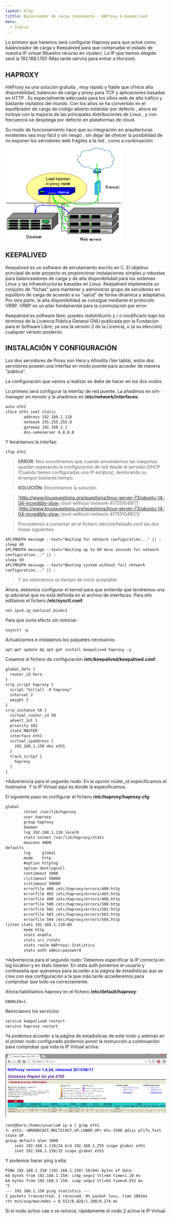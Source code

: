 ```yaml
---
layout: blog
tittle: Balanceador de carga redundante - HAProxy & KeepAlived
menu:
  - Índice
---
```


Lo primero que haremos será configurar Haproxy para que actué como balanceador de carga y
Keepalived para que compruebe el estado de nuestra IP virtual (Nuestro recurso en cluster). La
IP que hemos elegido será la 192.168.1.150 (Más tarde servirá para entrar a Horizon).

## HAPROXY

HAProxy es una solución gratuita , muy rápido y fiable que ofrece alta disponibilidad, balanceo
de carga y proxy para TCP y aplicaciones basadas en HTTP . Es especialmente adecuado para
los sitios web de alto tráfico y bastante visitados del mundo. Con los años se ha convertido en
el equilibrador de carga de código abierto estándar por defecto , ahora se incluye con la
mayoría de las principales distribuciones de Linux , y con frecuencia se despliega por defecto
en plataformas de cloud.

Su modo de funcionamiento hace que su integración en arquitecturas existentes sea muy fácil
y sin riesgo , sin dejar de ofrecer la posibilidad de no exponer los servidores web frágiles a la
red , como a continuación:

![HAPROXY](img/haproxy.png)

## KEEPALIVED

Keepalived es un software de enrutamiento escrito en C. El objetivo principal de este proyecto
es proporcionar instalaciones simples y robustas para balanceadores de carga y de alta
disponibilidad para los sistemas Linux y las infraestructuras basadas en Linux. Keepalived
implementa un conjunto de "fichas" para mantener y administrar grupo de servidores en
equilibrio de carga de acuerdo a su "salud" de forma dinámica y adaptativa. Por otra parte, la
alta disponibilidad se consigue mediante el protocolo VRRP. VRRP es un pilar fundamental para
la conmutación por error.

Keepalived es software libre; puedes redistribuirlo y / o modificarlo bajo los términos de la
Licencia Pública General GNU publicada por la Fundación para el Software Libre; ya sea la
versión 2 de la Licencia, o (a su elección) cualquier versión posterior.

## INSTALACIÓN Y CONFIGURACIÓN

Los dos servidores de Proxy son Hera y Afrodita (Ver tabla), estos dos servidores poseen una
interfaz en modo puente para acceder de manera "pública".

La configuración que vamos a realizar se debe de hacer en los dos nodos.

Lo primero será configurar la interfaz de red puente. La añadimos en virt-manager en remoto y
la añadimos en **/etc/network/interfaces**:

~~~
auto eth1
iface eth1 inet static
		address 192.168.1.110
		netmask 255.255.255.0
		gateway 192.168.1.1
		dns-nameserver 8.8.8.8
~~~

Y levantamos la interfaz:

~~~
ifup eth1
~~~

>**ERROR**: Nos encontramos que cuando encendemos las máquinas quedan esperando la
configuración de red desde el servidor DHCP (Cuando tienen configuradas una IP estática),
demorando su arranque bastante tiempo.

>**SOLUCIÓN**: Encontramos la solución:

>[http://www.linuxquestions.org/questions/linux-server-73/ubuntu-14-04-incredibly-slow-
boot-without-network-4175510497/](http://www.linuxquestions.org/questions/linux-server-73/ubuntu-14-04-incredibly-slow-
boot-without-network-4175510497/])

>Procedemos a comentar en el fichero /etc/init/failsafe.conf las dos líneas siguientes:

~~~
$PLYMOUTH message --text="Waiting for network configuration..." || :
sleep 40
$PLYMOUTH message --text="Waiting up to 60 more seconds for network
configuration..." || :
sleep 59
$PLYMOUTH message --text="Booting system without full network
configuration..." || :
~~~

>Y así obtenemos un tiempo de inicio aceptable.

Ahora, debemos configurar el kernel para que entienda que tendremos una ip adicional que no
está definida en el archivo de interfaces. Para ello editamos el fichero **/etc/sysctl.conf**:

~~~
net.ipv4.ip_nonlocal_bind=1
~~~

Para que surta efecto sin reiniciar:

~~~
nsysctl -p
~~~

Actualizamos e instalamos los paquetes necesarios:

~~~
apt-get update && apt-get install keepalived haproxy -y
~~~

Creamos el fichero de configuración **/etc/keepalived/keepalived.conf**:
~~~
global_defs {
  router_id hera
}
vrrp_script haproxy {
  script "killall -0 haproxy"
  interval 2
  weight 2
}
vrrp_instance 50 {
  virtual_router_id 50
  advert_int 1
  priority 101
  state MASTER
  interface eth1
  virtual_ipaddress {
    192.168.1.150 dev eth1
  }
  track_script {
    haproxy
  }
}
~~~

\*Advertencia para el segundo nodo: En la opción router_id especificamos el hostname. Y la IP
Virtual aquí es donde la especificamos.

El siguiente paso es configurar el fichero **/etc/haproxy/haproxy.cfg**:

~~~
global
		chroot /var/lib/haproxy
		user haproxy
		group haproxy
		daemon
		log 192.168.1.110 local0
		stats socket /var/lib/haproxy/stats
		maxconn 4000
defaults
		log		global
		mode	http
		#option httplog
		option dontlognull
		contimeout 5000
		clitimeout 50000
		srvtimeout 50000
		errorfile 400 /etc/haproxy/errors/400.http
		errorfile 403 /etc/haproxy/errors/403.http
		errorfile 408 /etc/haproxy/errors/408.http
		errorfile 500 /etc/haproxy/errors/500.http
		errorfile 502 /etc/haproxy/errors/502.http
		errorfile 503 /etc/haproxy/errors/503.http
		errorfile 504 /etc/haproxy/errors/504.http
listen stats 192.168.1.110:80
		mode http
		stats enable
		stats uri /stats
		stats realm HAProxy\ Statistics
		stats auth admin:password
~~~

\*Advertencia para el segundo nodo: Debemos especificar la IP correcta en log location y en
stats listener. En stats auth ponemos el usuario y contraseña que queramos para acceder a la
página de estadísticas que se crea con esa configuración a la que más tarde accederemos para
comprobar que todo va correctamente.

Ahora habilitamos haproxy en el fichero **/etc/default/haproxy**:

~~~
ENABLED=1
~~~

Reiniciamos los servicios:

~~~
service keepalived restart
service haproxy restart
~~~

Ya podemos acceder a la página de estadisticas de este nodo y además en el primer nodo
configurado podemos poner la instrucción a continuación para comprobar que esta la IP
Virtual activa:

![HAPROXY](img/stats.png)

~~~
root@hera:/home/usuario# ip a | grep eth1
3: eth1: <BROADCAST,MULTICAST,UP,LOWER_UP> mtu 1500 qdisc pfifo_fast state UP
group default qlen 1000
	inet 192.168.1.110/24 brd 192.168.1.255 scope global eth1
	inet 192.168.1.150/32 scope global eth1
~~~

Y podemos hacer ping a ella:

~~~
PING 192.168.1.150 (192.168.1.150) 56(84) bytes of data.
64 bytes from 192.168.1.150: icmp_seq=1 ttl=64 time=1.10 ms
64 bytes from 192.168.1.150: icmp_seq=2 ttl=64 time=0.552 ms
^C
--- 192.168.1.150 ping statistics ---
2 packets transmitted, 2 received, 0% packet loss, time 1001ms
rtt min/avg/max/mdev = 0.552/0.826/1.100/0.274 ms
~~~

Si el nodo activo cae o se reinicia, rápidamente el nodo 2 activa la IP Virtual.